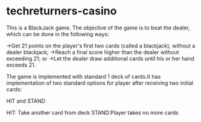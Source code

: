 # techreturners-casino

This is a BlackJack game. The objective of the game is to beat the dealer, which can be done in the following ways:

->Get 21 points on the player's first two cards (called a blackjack), without a dealer blackjack;
->Reach a final score higher than the dealer without exceeding 21; or
->Let the dealer draw additional cards until his or her hand exceeds 21.

The game is implemented with standard 1 deck of cards.It has implementation of two standard options for player after receiving two initial cards:

HIT and STAND

HIT:  Take another card from deck
STAND:Player takes no more cards 
